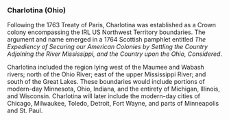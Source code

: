 ### Charlotina (Ohio)

Following the 1763 Treaty of Paris, Charlotina was established as a Crown colony encompassing the IRL US Northwest Territory boundaries. The argument and name emerged in a 1764 Scottish pamphlet entitled _The Expediency of Securing our American Colonies by Settling the Country Adjoining the River Mississippi, and the Country upon the Ohio, Considered_.

Charlotina included the region lying west of the Maumee and Wabash rivers; north of the Ohio River; east of the upper Mississippi River; and south of the Great Lakes. These boundaries would include portions of modern-day Minnesota, Ohio, Indiana, and the entirety of Michigan, Illinois, and Wisconsin. Charlotina will later include the modern-day cities of Chicago, Milwaukee, Toledo, Detroit, Fort Wayne, and parts of Minneapolis and St. Paul.
